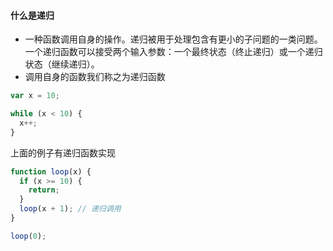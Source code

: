 #### 什么是递归

- 一种函数调用自身的操作。递归被用于处理包含有更小的子问题的一类问题。一个递归函数可以接受两个输入参数：一个最终状态（终止递归）或一个递归状态（继续递归）。
- 调用自身的函数我们称之为递归函数

```js
var x = 10;

while (x < 10) {
  x++;
}
```

上面的例子有递归函数实现

```js
function loop(x) {
  if (x >= 10) {
    return;
  }
  loop(x + 1); // 递归调用
}

loop(0);
```
